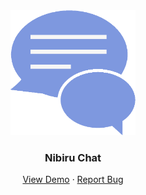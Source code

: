 <div style="text-align: center">
  <img src="./readme/logo.png" width="200px" height="200px" />
</div>
<h3 style="text-align: center">Nibiru Chat</h3>
<p align="center">
  <a href="https://nibiruchat.netlify.app/">View Demo</a>
  ·
  <a href="https://github.com/andry-pebrianto/nibiruchat-client/issues">Report Bug</a>
</p>

